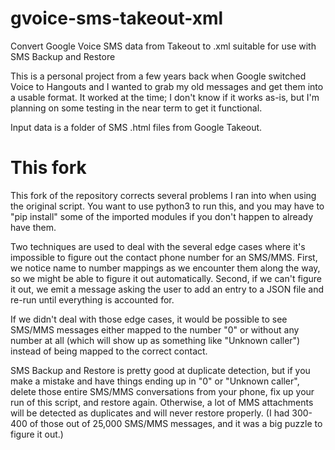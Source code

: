 # gvoice-sms-takeout-xml
Convert Google Voice SMS data from Takeout to .xml suitable for use with SMS Backup and Restore

This is a personal project from a few years back when Google switched Voice to Hangouts and I wanted to grab my old messages and get them into a usable format. It worked at the time; I don't know if it works as-is, but I'm planning on some testing in the near term to get it functional. 

Input data is a folder of SMS .html files from Google Takeout.

# This fork
This fork of the repository corrects several problems I ran into when using the original script.
You want to use python3 to run this, and you may have to "pip install" some of the imported modules if you don't happen to already have them.

Two techniques are used to deal with the several edge cases where it's impossible to figure out the contact phone number for an SMS/MMS. First, we notice name to number mappings as we encounter them along the way, so we might be able to figure it out automatically. Second, if we can't figure it out, we emit a message asking the user to add an entry to a JSON file and re-run until everything is accounted for.

If we didn't deal with those edge cases, it would be possible to see SMS/MMS messages either mapped to the number "0" or without any number at all (which will show up as something like "Unknown caller") instead of being mapped to the correct contact.

SMS Backup and Restore is pretty good at duplicate detection, but if you make a mistake and have things ending up in "0" or "Unknown caller", delete those entire SMS/MMS conversations from your phone, fix up your run of this script, and restore again. Otherwise, a lot of MMS attachments will be detected as duplicates and will never restore properly. (I had 300-400 of those out of 25,000 SMS/MMS messages, and it was a big puzzle to figure it out.)
